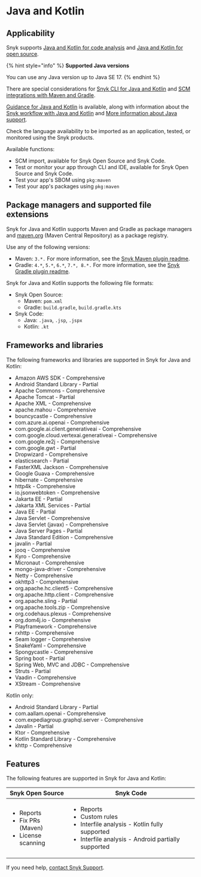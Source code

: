# Java and Kotlin

## Applicability

Snyk supports [Java and Kotlin for code analysis](java-and-kotlin-for-code-analysis.md) and [Java and Kotlin for open source](java-and-kotlin-for-open-source.md).

{% hint style="info" %}
**Supported Java versions**

You can use any Java version up to Java SE 17.
{% endhint %}

There are special considerations for [Snyk CLI for Java and Kotlin](snyk-cli-for-java-and-kotlin.md) and [SCM integrations with Maven and Gradle](git-repositories-with-maven-and-gradle.md).

[Guidance for Java and Kotlin](guidance-for-java-and-kotlin.md) is available, along with information about the [Snyk workflow with Java and Kotlin](snyk-workflow-with-java-and-kotlin.md) and [More information about Java support](more-information-about-java-support.md).

Check the language availability to be imported as an application, tested, or monitored using the Snyk products.

Available functions:

* SCM import, available for Snyk Open Source and Snyk Code.
* Test or monitor your app through CLI and IDE, available for Snyk Open Source and Snyk Code.
* Test your app's SBOM using `pkg:maven`
* Test your app's packages using `pkg:maven`

## Package managers and supported file extensions

Snyk for Java and Kotlin supports Maven and Gradle as package managers and [maven.org](https://maven.org/) (Maven Central Repository) as a package registry.

Use any of the following versions:

* Maven: `3.*.` For more information, see the [Snyk Maven plugin readme](https://github.com/snyk/snyk-mvn-plugin#support).
* Gradle: `4.*`, `5.*`, `6.*`, `7.*, 8.*.` For more information, see the [Snyk Gradle plugin readme](https://github.com/snyk/snyk-gradle-plugin#support).

Snyk for Java and Kotlin supports the following file formats:

* Snyk Open Source:
  * Maven: `pom.xml`
  * Gradle: `build.gradle`, `build.gradle.kts`
* Snyk Code:
  * Java: `.java`, `.jsp`, `.jspx`
  * Kotlin: `.kt`

## Frameworks and libraries

The following frameworks and libraries are supported in Snyk for Java and Kotlin:

* Amazon AWS SDK - Comprehensive
* Android Standard Library - Partial
* Apache Commons - Comprehensive
* Apache Tomcat - Partial
* Apache XML - Comprehensive
* apache.mahou - Comprehensive
* bouncycastle - Comprehensive
* com.azure.ai.openai - Comprehensive
* com.google.ai.client.generativeai - Comprehensive
* com.google.cloud.vertexai.generativeai - Comprehensive
* com.google.re2j - Comprehensive
* com.google.gwt - Partial
* Dropwizard - Comprehensive
* elasticsearch - Partial
* FasterXML Jackson - Comprehensive
* Google Guava - Comprehensive
* hibernate - Comprehensive
* http4k - Comprehensive
* io.jsonwebtoken - Comprehensive
* Jakarta EE - Partial
* Jakarta XML Services - Partial
* Java EE - Partial
* Java Servlet - Comprehensive
* Java Servlet (javax) - Comprehensive
* Java Server Pages - Partial
* Java Standard Edition - Comprehensive
* javalin - Partial
* jooq - Comprehensive
* Kyro - Comprehensive
* Micronaut - Comprehensive
* mongo-java-driver - Comprehensive
* Netty - Comprehensive
* okhttp3 - Comprehensive
* org.apache.hc.client5 - Comprehensive
* org.apache.http.client - Comprehensive
* org.apache.sling - Partial
* org.apache.tools.zip - Comprehensive
* org.codehaus.plexus - Comprehensive
* org.dom4j.io - Comprehensive
* Playframework - Comprehensive
* rxhttp - Comprehensive
* Seam logger - Comprehensive
* SnakeYaml - Comprehensive
* Spongycastle - Comprehensive
* Spring boot - Partial
* Spring Web, MVC and JDBC - Comprehensive
* Struts - Partial
* Vaadin - Comprehensive
* XStream - Comprehensive

Kotlin only:

* Android Standard Library - Partial
* com.aallam.openai - Comprehensive
* com.expediagroup.graphql.server - Comprehensive
* Javalin - Partial
* Ktor - Comprehensive
* Kotlin Standard Library - Comprehensive
* khttp - Comprehensive

## Features

The following features are supported in Snyk for Java and Kotlin:

| Snyk Open Source                                                           | Snyk Code                                                                                                                                                   |
| -------------------------------------------------------------------------- | ----------------------------------------------------------------------------------------------------------------------------------------------------------- |
| <ul><li>Reports</li><li>Fix PRs (Maven)</li><li>License scanning</li></ul> | <ul><li>Reports</li><li>Custom rules</li><li>Interfile analysis - Kotlin fully supported</li><li>Interfile analysis - Android partially supported</li></ul> |

If you need help, [contact Snyk Support](https://support.snyk.io).
